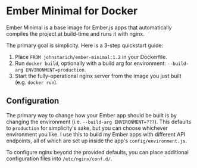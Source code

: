 # Ember Minimal for Docker

Ember Minimal is a base image for Ember.js apps that automatically compiles the project at build-time and runs it with nginx.

The primary goal is simplicity. Here is a 3-step quickstart guide:

1. Place `FROM johnstarich/ember-minimal:1.2` in your Dockerfile.
2. Run `docker build`, optionally with a build arg for environment: `--build-arg ENVIRONMENT=production`.
3. Start the fully-operational nginx server from the image you just built (e.g. `docker run`).

## Configuration

The primary way to change how your Ember app should be built is by changing the environment (i.e. `--build-arg ENVIRONMENT=???`). This defaults to `production` for simplicity's sake, but you can choose whichever environment you like. I use this to build my Ember apps with different API endpoints, all of which are set up inside the app's `config/environment.js`.

To configure nginx beyond the provided defaults, you can place additional configuration files into `/etc/nginx/conf.d/`.
